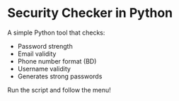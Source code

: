 #  Security Checker in Python

A simple Python tool that checks:

-  Password strength
-  Email validity
-  Phone number format (BD)
-  Username validity
-  Generates strong passwords

Run the script and follow the menu!

